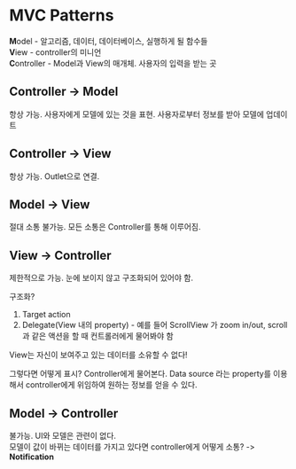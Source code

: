 
<h1 id="mvc-patterns">MVC Patterns</h1>
<p><strong>M</strong>odel - 알고리즘, 데이터, 데이터베이스, 실행하게 될 함수들<br>
<strong>V</strong>iew - controller의 미니언<br>
<strong>C</strong>ontroller - Model과 View의 매개체. 사용자의 입력을 받는 곳</p>
<h2 id="controller---model">Controller -&gt; Model</h2>
<p>항상 가능. 사용자에게 모델에 있는 것을 표현. 사용자로부터 정보를 받아 모델에 업데이트</p>
<h2 id="controller---view">Controller -&gt; View</h2>
<p>항상 가능. Outlet으로 연결.</p>
<h2 id="model---view">Model -&gt; View</h2>
<p>절대 소통 불가능. 모든 소통은 Controller를 통해 이루어짐.</p>
<h2 id="view---controller">View -&gt; Controller</h2>
<p>제한적으로 가능. 눈에 보이지 않고 구조화되어 있어야 함.</p>
<p>구조화?</p>
<ol>
<li>Target action</li>
<li>Delegate(View 내의 property) - 예를 들어 ScrollView 가 zoom in/out, scroll 과 같은 액션을 할 때 컨트롤러에게 물어봐야 함</li>
</ol>
<p>View는 자신이 보여주고 있는 데이터를 소유할 수 없다!</p>
<p>그렇다면 어떻게 표시? Controller에게 물어본다. Data source 라는 property를 이용해서 controller에게 위임하여 원하는 정보를 얻을 수 있다.</p>
<h2 id="model---controller">Model -&gt; Controller</h2>
<p>불가능. UI와 모델은 관련이 없다.<br>
모델이 값이 바뀌는 데이터를 가지고 있다면 controller에게 어떻게 소통? -&gt; <strong>Notification</strong></p>

